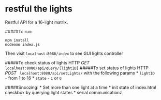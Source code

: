 # restful the lights
Restful API for a 16-light matrix.


#####To run: 
```
npm install
nodemon index.js
```
Then visit `localhost:8080/index` to see GUI lights controller

#####To check status of lights
HTTP *GET* 
`localhost:8080/api/query/[lightID]`
#####To set status of lights
HTTP *POST* `
localhost:8080/api/setLights/` with the following params
	* `lightID` - from 1 to 16
	* `state` - `1` or `0`


#####Snoozing: 
	* Set more than one light at a time
	* init state of index.html checkbox by querying light states
	* serial communicationz 